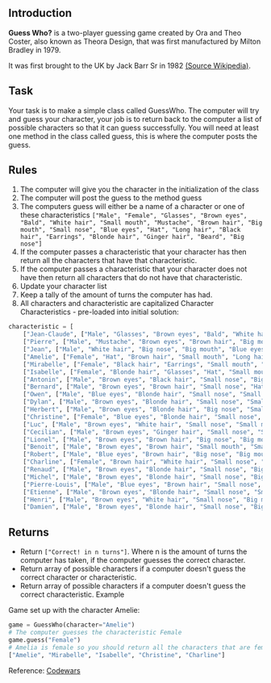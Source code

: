 ## Introduction

**Guess Who?** is a two-player guessing game created by Ora and Theo Coster, also known as Theora Design, that was first manufactured by Milton Bradley in 1979.

It was first brought to the UK by Jack Barr Sr in 1982 [(Source Wikipedia)](https://en.wikipedia.org/wiki/Guess_Who%3F).

## Task

Your task is to make a simple class called GuessWho. The computer will try and guess your character, your job is to
return back to the computer a list of possible characters so that it can guess successfully. You will need at least one method in the class called guess, this is where the computer posts the guess.

## Rules

1. The computer will give you the character in the initialization of the class
2. The computer will post the guess to the method guess
3. The computers guess will either be a name of a character or one of these
   characteristics `["Male", "Female", "Glasses", "Brown eyes", "Bald", "White hair", "Small mouth", "Mustache", "Brown hair", "Big mouth", "Small nose", "Blue eyes", "Hat", "Long hair", "Black hair", "Earrings", "Blonde hair", "Ginger hair", "Beard", "Big nose"]`
4. If the computer passes a characteristic that your character has then return all the characters that have that
   characteristic.
5. If the computer passes a characteristic that your character does not have then return all characters that do not have
   that characteristic.
6. Update your character list
7. Keep a tally of the amount of turns the computer has had.
8. All characters and characteristic are capitalized
   Character Characteristics - pre-loaded into initial solution:

```python
characteristic = [
    ["Jean-Claude", ["Male", "Glasses", "Brown eyes", "Bald", "White hair", "Small mouth", "Small nose"]],
    ["Pierre", ["Male", "Mustache", "Brown eyes", "Brown hair", "Big mouth", "Small nose"]],
    ["Jean", ["Male", "White hair", "Big nose", "Big mouth", "Blue eyes"]],
    ["Amelie", ["Female", "Hat", "Brown hair", "Small mouth", "Long hair", "Brown eyes", "Small nose"]],
    ["Mirabelle", ["Female", "Black hair", "Earrings", "Small mouth", "Brown eyes", "Big nose"]],
    ["Isabelle", ["Female", "Blonde hair", "Glasses", "Hat", "Small mouth", "Small nose", "Brown eyes"]],
    ["Antonin", ["Male", "Brown eyes", "Black hair", "Small nose", "Big mouth"]],
    ["Bernard", ["Male", "Brown eyes", "Brown hair", "Small nose", "Hat"]],
    ["Owen", ["Male", "Blue eyes", "Blonde hair", "Small nose", "Small mouth"]],
    ["Dylan", ["Male", "Brown eyes", "Blonde hair", "Small nose", "Small mouth", "Bald", "Beard"]],
    ["Herbert", ["Male", "Brown eyes", "Blonde hair", "Big nose", "Small mouth", "Bald"]],
    ["Christine", ["Female", "Blue eyes", "Blonde hair", "Small nose", "Small mouth", "Long hair"]],
    ["Luc", ["Male", "Brown eyes", "White hair", "Small nose", "Small mouth", "Glasses"]],
    ["Cecilian", ["Male", "Brown eyes", "Ginger hair", "Small nose", "Small mouth"]],
    ["Lionel", ["Male", "Brown eyes", "Brown hair", "Big nose", "Big mouth", "Mustache"]],
    ["Benoit", ["Male", "Brown eyes", "Brown hair", "Small mouth", "Small nose", "Mustache", "Beard"]],
    ["Robert", ["Male", "Blue eyes", "Brown hair", "Big nose", "Big mouth"]],
    ["Charline", ["Female", "Brown hair", "White hair", "Small nose", "Big mouth"]],
    ["Renaud", ["Male", "Brown eyes", "Blonde hair", "Small nose", "Big mouth", "Mustache"]],
    ["Michel", ["Male", "Brown eyes", "Blonde hair", "Small nose", "Big mouth", "Beard"]],
    ["Pierre-Louis", ["Male", "Blue eyes", "Brown hair", "Small nose", "Small mouth", "Bald", "Glasses"]],
    ["Etienne", ["Male", "Brown eyes", "Blonde hair", "Small nose", "Small mouth", "Glasses"]],
    ["Henri", ["Male", "Brown eyes", "White hair", "Small nose", "Big mouth", "Hat"]],
    ["Damien", ["Male", "Brown eyes", "Blonde hair", "Small nose", "Big mouth", "Hat"]]]
```

## Returns

- Return `["Correct! in n turns"]`. Where n is the amount of turns the computer has taken, if the computer guesses the
  correct character.
- Return array of possible characters if a computer doesn't guess the correct character or characteristic.
- Return array of possible characters if a computer doesn't guess the correct characteristic.
  Example

Game set up with the character Amelie:

```python
game = GuessWho(character="Amelie")
# The computer guesses the characteristic Female
game.guess("Female")
# Amelia is female so you should return all the characters that are female.
["Amelie", "Mirabelle", "Isabelle", "Christine", "Charline"]
```

Reference: [Codewars](https://www.codewars.com/kata/58b2c5de4cf8b90723000051)